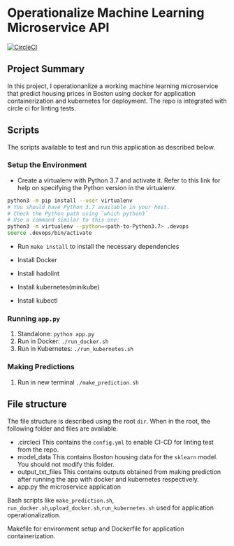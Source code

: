 # Operationalize Machine Learning Microservice API
[![CircleCI](https://dl.circleci.com/status-badge/img/gh/EvelynAnyebe/project-ml-microservice-kubernetes/tree/main.svg?style=svg)](https://dl.circleci.com/status-badge/redirect/gh/EvelynAnyebe/project-ml-microservice-kubernetes/tree/main)

## Project Summary
In this project, I operationanlize a working machine learning microservice that predict housing prices in Boston using docker for application containerization and kubernetes for deployment. The repo is integrated with circle ci for linting tests.

## Scripts

The scripts available to test and run this application as described below.

### Setup the Environment

* Create a virtualenv with Python 3.7 and activate it. Refer to this link for help on specifying the Python version in the virtualenv. 
```bash
python3 -m pip install --user virtualenv
# You should have Python 3.7 available in your host. 
# Check the Python path using `which python3`
# Use a command similar to this one:
python3 -m virtualenv --python=<path-to-Python3.7> .devops
source .devops/bin/activate
```
* Run `make install` to install the necessary dependencies

* Install Docker

* Install hadolint

* Install kubernetes(minikube)

* Install kubectl

### Running `app.py`

1. Standalone:  `python app.py`
2. Run in Docker:  `./run_docker.sh`
3. Run in Kubernetes:  `./run_kubernetes.sh`

### Making Predictions

1. Run in new terminal `./make_prediction.sh`


## File structure

The file structure is described using the root `dir`. When in the root, the following folder and files are available.

* .circleci
  This contains the `config.yml` to enable CI-CD for linting test from the repo.
* model_data
  This contains Boston housing data for the `sklearn` model. You should not modify this folder.
* output_txt_files
  This contains outputs obtained from making prediction after running the app with docker and kubernetes respectively.
* app.py 
   the microservice application

Bash scripts like `make_prediction.sh`, `run_docker.sh`,`upload_docker.sh`,`run_kubernetes.sh` used for application operationalization.

Makefile for environment setup and Dockerfile for application containerization.